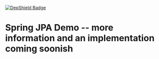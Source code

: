 [![DepShield Badge](https://depshield.sonatype.org/badges/andyglick/spring-jpa-demo/depshield.svg)](https://depshield.github.io)

Spring JPA Demo -- more information and an implementation coming soonish
=================================================================
